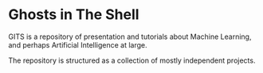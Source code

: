 Ghosts in The Shell
=============================

GITS is a repository of presentation and tutorials about Machine Learning, and perhaps Artificial Intelligence at large.

The repository is structured as a collection of mostly independent projects.
